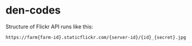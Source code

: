 # den-codes

Structure of Flickr API runs like this:

`https://farm{farm-id}.staticflickr.com/{server-id}/{id}_{secret}.jpg`
